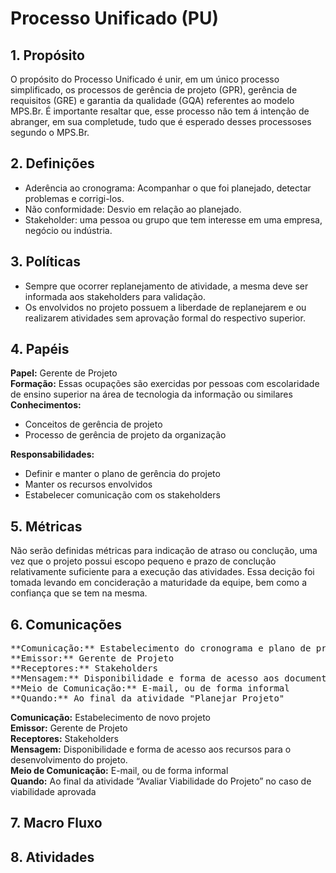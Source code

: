 # Processo Unificado (PU)

## 1. Propósito

O propósito do Processo Unificado é unir, em um único processo simplificado, os processos de gerência de projeto (GPR), 
gerência de requisitos (GRE) e garantia da qualidade (GQA) referentes ao modelo MPS.Br. É importante resaltar que, esse processo 
não tem á intenção de abranger, em sua completude, tudo que é esperado desses processoses segundo o MPS.Br.

## 2. Definições

* Aderência ao cronograma: Acompanhar o que foi planejado, detectar problemas e corrigi-los.
* Não conformidade: Desvio em relação ao planejado.
* Stakeholder: uma pessoa ou grupo que tem interesse em uma empresa, negócio ou indústria.

## 3. Políticas

* Sempre que ocorrer replanejamento de atividade, a mesma deve ser informada aos stakeholders para validação.
* Os envolvidos no projeto possuem a liberdade de replanejarem e ou realizarem atividades sem aprovação formal
do respectivo superior.

## 4. Papéis

**Papel:** Gerente de Projeto  
**Formação:** Essas ocupações são exercidas por pessoas com escolaridade de ensino superior na área de tecnologia da 
informação ou similares  
**Conhecimentos:**
* Conceitos de gerência de projeto
* Processo de gerência de projeto da organização

**Responsabilidades:**
* Definir e manter o plano de gerência do projeto  
* Manter os recursos envolvidos  
* Estabelecer comunicação com os stakeholders

## 5. Métricas

Não serão definidas métricas para indicação de atraso ou conclução, uma vez que o projeto possui escopo pequeno e prazo de conclução relativamente suficiente para a execução das atividades. Essa decição foi tomada levando em concideração a maturidade da equipe, bem como a confiança que se tem na mesma.

## 6. Comunicações

<pre>
**Comunicação:** Estabelecimento do cronograma e plano de projeto  
**Emissor:** Gerente de Projeto  
**Receptores:** Stakeholders  
**Mensagem:** Disponibilidade e forma de acesso aos documentos "Cronograma e Plano de Projeto"  
**Meio de Comunicação:** E-mail, ou de forma informal  
**Quando:** Ao final da atividade "Planejar Projeto"
</pre>

**Comunicação:** Estabelecimento de novo projeto  
**Emissor:** Gerente de Projeto  
**Receptores:** Stakeholders  
**Mensagem:** Disponibilidade e forma de acesso aos recursos para o desenvolvimento do projeto.  
**Meio de Comunicação:** E-mail, ou de forma informal  
**Quando:** Ao final da atividade “Avaliar Viabilidade do Projeto” no caso de viabilidade aprovada

## 7. Macro Fluxo

## 8. Atividades











